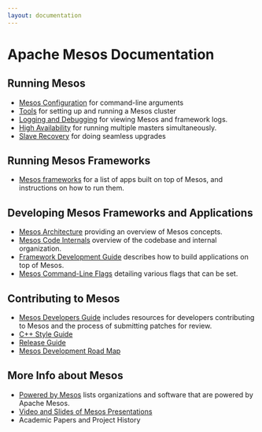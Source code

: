 ```yaml
---
layout: documentation
---
```


# Apache Mesos Documentation

## Running Mesos

* [Mesos Configuration](configuration) for command-line arguments
* [Tools](tools) for setting up and running a Mesos cluster
* [Logging and Debugging](logging-and-debugging) for viewing Mesos and framework logs.
* [High Availability](high-availability) for running multiple masters simultaneously.
* [Slave Recovery](slave-recovery) for doing seamless upgrades

## Running Mesos Frameworks

 * [Mesos frameworks](mesos-frameworks) for a list of apps built on top of Mesos, and instructions on how to run them.

## Developing Mesos Frameworks and Applications

* [Mesos Architecture](mesos-architecture) providing an overview of Mesos concepts.
* [Mesos Code Internals](mesos-code-internals) overview of the codebase and internal organization.
* [Framework Development Guide](app-framework-development-guide) describes how to build applications on top of Mesos.
* [Mesos Command-Line Flags](configuration) detailing various flags that can be set.

## Contributing to Mesos

* [Mesos Developers Guide](mesos-developers-guide) includes resources for developers contributing to Mesos and the process of submitting patches for review.
* [C++ Style Guide](mesos-c++-style-guide)
* [Release Guide](release-guide)
* [Mesos Development Road Map](mesos-roadmap)

## More Info about Mesos

* [Powered by Mesos](powered-by-mesos) lists organizations and software that are powered by Apache Mesos.
* [Video and Slides of Mesos Presentations](mesos-presentations)
* Academic Papers and Project History
